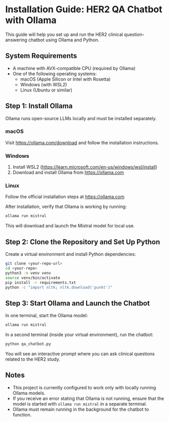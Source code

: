 # Installation Guide: HER2 QA Chatbot with Ollama

This guide will help you set up and run the HER2 clinical question-answering chatbot using Ollama and Python.

## System Requirements

- A machine with AVX-compatible CPU (required by Ollama)
- One of the following operating systems:
  - macOS (Apple Silicon or Intel with Rosetta)
  - Windows (with WSL2)
  - Linux (Ubuntu or similar)

## Step 1: Install Ollama

Ollama runs open-source LLMs locally and must be installed separately.

### macOS

Visit https://ollama.com/download and follow the installation instructions.

### Windows

1. Install WSL2 (https://learn.microsoft.com/en-us/windows/wsl/install)
2. Download and install Ollama from https://ollama.com

### Linux

Follow the official installation steps at https://ollama.com

After installation, verify that Ollama is working by running:

```bash
ollama run mistral
```

This will download and launch the Mistral model for local use.

## Step 2: Clone the Repository and Set Up Python

Create a virtual environment and install Python dependencies:

```bash
git clone <your-repo-url>
cd <your-repo>
python3 -m venv venv
source venv/bin/activate
pip install -r requirements.txt
python -c "import nltk; nltk.download('punkt')"
```

## Step 3: Start Ollama and Launch the Chatbot

In one terminal, start the Ollama model:

```bash
ollama run mistral
```

In a second terminal (inside your virtual environment), run the chatbot:

```bash
python qa_chatbot.py
```

You will see an interactive prompt where you can ask clinical questions related to the HER2 study.

## Notes

- This project is currently configured to work only with locally running Ollama models.
- If you receive an error stating that Ollama is not running, ensure that the model is started with `ollama run mistral` in a separate terminal.
- Ollama must remain running in the background for the chatbot to function.

